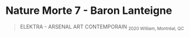 # Nature Morte 7 - Baron Lanteigne
> ELEKTRA - ARSENAL ART CONTEMPORAIN 
<sub>2020 William, Montréal, QC</sub>


